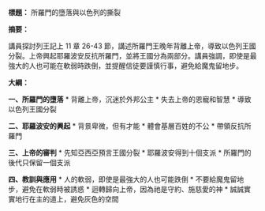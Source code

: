 **標題：** 所羅門的墮落與以色列的撕裂

**摘要：**

講員探討列王記上 11 章 26-43 節，講述所羅門王晚年背離上帝，導致以色列王國分裂。上帝興起耶羅波安反抗所羅門，並將王國分為兩部分。講員強調，即使是最強大的人也可能在軟弱時跌倒，並提醒信徒要謹慎行事，避免給魔鬼留地步。

**大綱：**

**一、所羅門的墮落**
    * 背離上帝，沉迷於外邦公主
    * 失去上帝的恩寵和智慧
    * 導致以色列王國分裂

**二、耶羅波安的興起**
    * 背景卑微，但有才能
    * 體會基層百姓的不公
    * 帶領反抗所羅門

**三、上帝的審判**
    * 先知亞西亞預言王國分裂
    * 耶羅波安得到十個支派
    * 所羅門的後代只保留一個支派

**四、教訓與應用**
    * 人的軟弱，即使是最強大的人也可能跌倒
    * 不要給魔鬼留地步，避免在軟弱時被誘惑
    * 迴轉歸向上帝，因為祂是守約、施慈愛的神
    * 誠誠實實地行在主的道上，避免灰色的空間